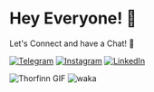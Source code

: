 # Hey Everyone! 👋

Let's Connect and have a Chat! 💬

[![Telegram](https://github.com/quk1se/gitread/raw/main/tg.png)](https://t.me/moseeeu)
[![Instagram](https://github.com/quk1se/gitread/raw/main/inst.png)](https://instagram.com/moseeeu)
[![LinkedIn](https://github.com/quk1se/gitread/raw/main/link.png)](https://linkedin.com/in/alexandr-kalyan-25809627b)

![Thorfinn GIF](https://github.com/quk1se/gitread/raw/main/thorfinn.gif)
![waka](https://wakatime.com/share/@moseeeu/39a62e39-4b38-4dbe-9bc6-46759ecb1503.svg)
